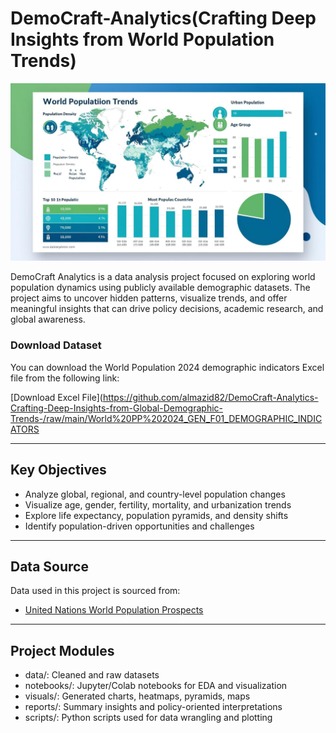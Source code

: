 # DemoCraft-Analytics(Crafting Deep Insights from World Population Trends)
![WPP Rate Analysis](https://github.com/almazid82/DemoCraft-Analytics-Crafting-Deep-Insights-from-Global-Demographic-Trends-/blob/main/wpp%20rate%20analysis.jpg?raw=true)


DemoCraft Analytics is a data analysis project focused on exploring world population dynamics using publicly available demographic datasets. The project aims to uncover hidden patterns, visualize trends, and offer meaningful insights that can drive policy decisions, academic research, and global awareness.

### Download Dataset

You can download the World Population 2024 demographic indicators Excel file from the following link:

[Download Excel File](https://github.com/almazid82/DemoCraft-Analytics-Crafting-Deep-Insights-from-Global-Demographic-Trends-/raw/main/World%20PP%202024_GEN_F01_DEMOGRAPHIC_INDICATORS

---

## Key Objectives

- Analyze global, regional, and country-level population changes
- Visualize age, gender, fertility, mortality, and urbanization trends
- Explore life expectancy, population pyramids, and density shifts
- Identify population-driven opportunities and challenges

---

## Data Source

Data used in this project is sourced from:

- [United Nations World Population Prospects](https://population.un.org/wpp)

---

## Project Modules

- data/: Cleaned and raw datasets
- notebooks/: Jupyter/Colab notebooks for EDA and visualization
- visuals/: Generated charts, heatmaps, pyramids, maps
- reports/: Summary insights and policy-oriented interpretations
- scripts/: Python scripts used for data wrangling and plotting

